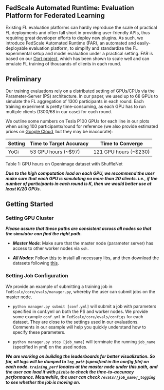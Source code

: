 
## FedScale Automated Runtime: Evaluation Platform for Federated Learning

Existing FL evaluation platforms can hardly reproduce the scale of practical FL deployments and often fall short in providing user-friendly APIs, 
thus requiring great developer efforts to deploy new plugins. As such, we introduce FedScale Automated Runtime (FAR), 
an automated and easily-deployable evaluation platform, to simplify and standardize the FL experimental setup and model evaluation under a practical setting. 
FAR is based on our [Oort project](https://github.com/SymbioticLab/Oort), which has been shown to scale well and can emulate FL training of thousands of clients 
in each round.

## Preliminary

Our training evaluations rely on a distributed setting of GPUs/CPUs via the Parameter-Server (PS) architecture. 
In our paper, we used up to 68 GPUs to simulate the FL aggregation of 1300 participants in each round. 
Each training experiment is pretty time-consuming, as each GPU has to run multiple clients (1300/68 in our case) for each round. 

We outline some numbers on Tesla P100 GPUs for each line in our plots when using 100 participants/round for reference 
(we also provide estimated prices on [Google Cloud](https://cloud.google.com/products/calculator), but they may be inaccurate): 

| Setting      | Time to Target Accuracy  | Time to Converge |
| ----------- | ----------- | ----------- |
| YoGi             | 53  GPU hours (~$97)     |    121  GPU hours (~$230) |

Table 1: GPU hours on Openimage dataset with ShuffleNet

***Due to the high computation load on each GPU, we recommend the user make sure that each GPU is simulating no more than 20 clients. 
i.e., if the number of participants in each round is K, then we would better use at least K/20 GPUs.***

## Getting Started 


### Setting GPU Cluster

***Please assure that these paths are consistent across all nodes so that the simulator can find the right path.***

- ***Master Node***: Make sure that the master node (parameter server) has access to other worker nodes via ```ssh```. 

- ***All Nodes***: Follow [this](https://github.com/SymbioticLab/FedScale#getting-started) to install all necessary libs, and then download the datasets following [this](https://github.com/SymbioticLab/FedScale/blob/master/dataset/README.md).

### Setting Job Configuration

We provide an example of submitting a training job in ```FedScale/core/evals/manager.py```, whereby the user can submit jobs on the master node. 

- ```python manager.py submit [conf.yml]``` will submit a job with parameters specified in conf.yml on both the PS and worker nodes. 
We provide some example ```conf.yml``` in ```FedScale/core/evals/configs``` for each dataset. 
They are close to the settings used in our evaluations. Comments in our example will help you quickly understand how to specify these parameters. 

- ```python manager.py stop [job_name]``` will terminate the running ```job_name``` (specified in yml) on the used nodes. 


***We are working on building the leaderboards for better visualization. So far, all logs will be dumped to ```log_path``` (specified in the config file) on each node. 
```training_perf``` locates at the master node under this path, and the user can load it with ```pickle``` to check the time-to-accuracy performance. 
Meanwhile, the user can check ```/evals/[job_name]_logging``` to see whether the job is moving on.***



